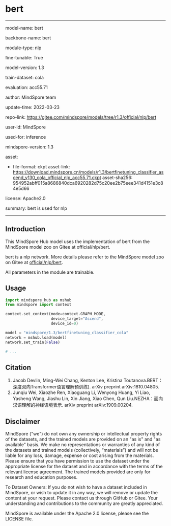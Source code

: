 # bert

---

model-name: bert

backbone-name: bert

module-type: nlp

fine-tunable: True

model-version: 1.3

train-dataset: cola

evaluation: acc55.71

author: MindSpore team

update-time: 2022-03-23

repo-link: <https://gitee.com/mindspore/models/tree/r1.3/official/nlp/bert>

user-id: MindSpore

used-for: inference

mindspore-version: 1.3

asset:

-
    file-format: ckpt
    asset-link: <https://download.mindspore.cn/models/r1.3/bertfinetuning_classifier_ascend_v130_cola_official_nlp_acc55.71.ckpt>
    asset-sha256: 954952abff015a8686840dca6920282d75c20ee2b75eee341d4151e3c84e5d66

license: Apache2.0

summary: bert is used for nlp

---

## Introduction

This MindSpore Hub model uses the implementation of bert from the MindSpore model zoo on Gitee at official/nlp/bert.

bert is a nlp network. More details please refer to the MindSpore model zoo on Gitee at [official/nlp/bert](https://gitee.com/mindspore/models/blob/r1.3/official/nlp/bert/README.md).

All parameters in the module are trainable.

## Usage

```python
import mindspore_hub as mshub
from mindspore import context

context.set_context(mode=context.GRAPH_MODE,
                    device_target="Ascend",
                    device_id=0)

model = "mindspore/1.3/bertfinetuning_classifier_cola"
network = mshub.load(model)
network.set_train(False)

# ...
```

## Citation

1. Jacob Devlin, Ming-Wei Chang, Kenton Lee, Kristina Toutanova.BERT：深度双向Transformer语言理解预训练). arXiv preprint arXiv:1810.04805.
2. Junqiu Wei, Xiaozhe Ren, Xiaoguang Li, Wenyong Huang, Yi Liao, Yasheng Wang, Jiashu Lin, Xin Jiang, Xiao Chen, Qun Liu.NEZHA：面向汉语理解的神经语境表示. arXiv preprint arXiv:1909.00204.

## Disclaimer

MindSpore ("we") do not own any ownership or intellectual property rights of the datasets, and the trained models are provided on an "as is" and "as available" basis. We make no representations or warranties of any kind of the datasets and trained models (collectively, “materials”) and will not be liable for any loss, damage, expense or cost arising from the materials. Please ensure that you have permission to use the dataset under the appropriate license for the dataset and in accordance with the terms of the relevant license agreement. The trained models provided are only for research and education purposes.

To Dataset Owners: If you do not wish to have a dataset included in MindSpore, or wish to update it in any way, we will remove or update the content at your request. Please contact us through GitHub or Gitee. Your understanding and contributions to the community are greatly appreciated.

MindSpore is available under the Apache 2.0 license, please see the LICENSE file.
